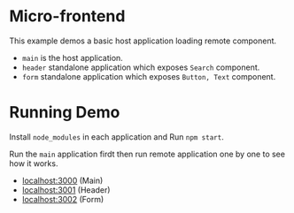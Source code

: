 # Micro-frontend

This example demos a basic host application loading remote component.

- `main` is the host application.
- `header` standalone application which exposes `Search` component.
- `form` standalone application which exposes `Button, Text` component.

# Running Demo

Install `node_modules` in each application and Run `npm start`.

Run the `main` application firdt then run remote application one by one to see how it works.

- [localhost:3000](http://localhost:3000/) (Main)
- [localhost:3001](http://localhost:3001/) (Header)
- [localhost:3002](http://localhost:3002/) (Form)


<!-- 
Main, Form, Header

const ModuleFederationPlugin = require("webpack/lib/container/ModuleFederationPlugin");
const { dependencies } = require("./package.json");

//Main
new ModuleFederationPlugin({
     name: "Main",
     remotes: {
       Header: `Header@http://localhost:3001/moduleEntry.js`,
       Form: `Form@http://localhost:3002/moduleEntry.js`,
     },
     shared: {
       ...dependencies,
       react: {
         singleton: true,
         requiredVersion: dependencies["react"],
       },
       "react-dom": {
         singleton: true,
         requiredVersion: dependencies["react-dom"],
       },
     },
   }),

//Form

new ModuleFederationPlugin({
     name: "Form",
     filename: "moduleEntry.js",
     exposes: {
       "./App": "./src/App.js",
       "./Button": "./src/widgets/Button.jsx",
       "./Text": "./src/widgets/Text.jsx",
     },
     shared: {
       ...dependencies,
       react: {
         singleton: true,
         requiredVersion: dependencies["react"],
       },
       "react-dom": {
         singleton: true,
         requiredVersion: dependencies["react-dom"],
       },
     },
   }),

//header

new ModuleFederationPlugin({
     name: "Header",
     filename: "moduleEntry.js",
     exposes: {
       "./App": "./src/App.js",
       "./Search": "./src/Search.js",
     },
     shared: {
       ...dependencies,
       react: {
         singleton: true,
         requiredVersion: dependencies["react"],
       },
       "react-dom": {
         singleton: true,
         requiredVersion: dependencies["react-dom"],
       },
     },
   }),




-->
